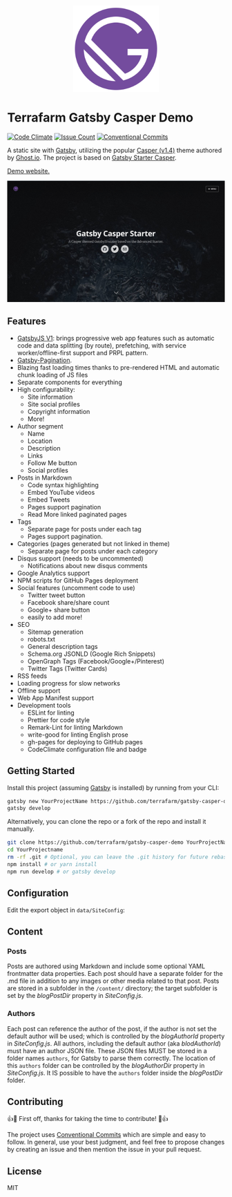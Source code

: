 <div align="center">
    <img src="static/logos/logo-1024.png" alt="Logo" width='200px' height='200px'/>
</div>

# Terrafarm Gatsby Casper Demo
[![Code Climate](https://codeclimate.com/github/terrafarm/gatsby-casper-demo/badges/gpa.svg)](https://codeclimate.com/github/terrafarm/gatsby-casper-demo)
[![Issue Count](https://codeclimate.com/github/terrafarm/gatsby-casper-demo/badges/issue_count.svg)](https://codeclimate.com/github/terrafarm/gatsby-casper-demo)
[![Conventional Commits](https://img.shields.io/badge/Conventional%20Commits-1.0.0-yellow.svg)](https://conventionalcommits.org)

A static site with [Gatsby](https://github.com/gatsbyjs/gatsby/), utilizing the popular [Casper (v1.4)](https://github.com/TryGhost/Casper/tree/1.4) theme authored by [Ghost.io](https://ghost.io/).  The project is based on [Gatsby Starter Casper](https://github.com/haysclark/gatsby-casper-demo).

[Demo website.](https://terrafarm.github.io/gatsby-casper-demo/)

![Screenshot](docs/screenshot.png)

## Features


* [GatsbyJS V1](https://www.gatsbyjs.org/blog/gatsby-first-beta-release/): brings progressive web app features such as automatic code and data splitting (by route), prefetching, with service worker/offline-first support and PRPL pattern.
* [Gatsby-Pagination](https://github.com/infinitedescent/gatsby-pagination).
* Blazing fast loading times thanks to pre-rendered HTML and automatic chunk loading of JS files
* Separate components for everything
* High configurability:
  * Site information
  * Site social profiles
  * Copyright information
  * More!
* Author segment
  * Name
  * Location
  * Description
  * Links
  * Follow Me button
  * Social profiles
* Posts in Markdown
  * Code syntax highlighting
  * Embed YouTube videos
  * Embed Tweets
  * Pages support pagination
  * Read More linked paginated pages  
* Tags
  * Separate page for posts under each tag
  * Pages support pagination.
* Categories (pages generated but not linked in theme)
  * Separate page for posts under each category
* Disqus support (needs to be uncommented)
  * Notifications about new disqus comments
* Google Analytics support
* NPM scripts for GitHub Pages deployment
* Social features (uncomment code to use)
  * Twitter tweet button
  * Facebook share/share count
  * Google+ share button
  * easily to add more!
* SEO
  * Sitemap generation
  * robots.txt
  * General description tags
  * Schema.org JSONLD (Google Rich Snippets)
  * OpenGraph Tags (Facebook/Google+/Pinterest)
  * Twitter Tags (Twitter Cards)
* RSS feeds
* Loading progress for slow networks
* Offline support
* Web App Manifest support
* Development tools
  * ESLint for linting
  * Prettier for code style
  * Remark-Lint for linting Markdown
  * write-good for linting English prose
  * gh-pages for deploying to GitHub pages
  * CodeClimate configuration file and badge

## Getting Started

Install this project (assuming [Gatsby](https://github.com/gatsbyjs/gatsby/) is installed) by running from your CLI:

```sh
gatsby new YourProjectName https://github.com/terrafarm/gatsby-casper-demo
gatsby develop
```

Alternatively, you can clone the repo or a fork of the repo and install it manually.

```sh
git clone https://github.com/terrafarm/gatsby-casper-demo YourProjectName # Clone the project
cd YourProjectname
rm -rf .git # Optional, you can leave the .git history for future rebasing
npm install # or yarn install
npm run develop # or gatsby develop
```

## Configuration

 Edit the export object in `data/SiteConfig`:

## Content

### Posts

Posts are authored using Markdown and include some optional YAML frontmatter data properties.  Each post should have a separate folder for the .md file in addition to any images or other media related to that post.  Posts are stored in a subfolder in the ```/content/``` directory; the target subfolder is set by the _blogPostDir_ property in _SiteConfig.js_.

### Authors

Each post can reference the author of the post, if the author is not set the default author will be used; which is controlled by the _blogAuthorId_ property in _SiteConfig.js_.  All authors, including the default author (aka _blodAuthorId_) must have an author JSON file.  These JSON files MUST be stored in a folder names ```authors```, for Gatsby to parse them correctly.  The location of this ```authors``` folder can be controlled by the _blogAuthorDir_ property in _SiteConfig.js_. It IS possible to have the ```authors``` folder inside the  _blogPostDir_ folder.

## Contributing

👍🎉 First off, thanks for taking the time to contribute! 🎉👍

The project uses [Conventional Commits](https://conventionalcommits.org/) which are simple and easy to follow. In general, use your best judgment, and feel free to propose changes by creating an issue and then mention the issue in your pull request.

## License

MIT
